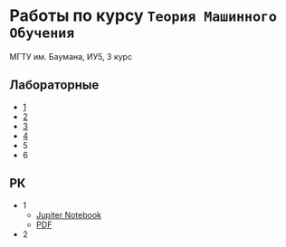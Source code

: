 # Работы по курсу `Теория Машинного Обучения`
МГТУ им. Баумана, ИУ5, 3 курс

## Лабораторные
- [1](https://github.com/dj1vs/ml/blob/main/viz.ipynb)
- [2](https://github.com/dj1vs/ml/blob/main/missing.ipynb)
- [3](https://github.com/dj1vs/ml/blob/main/knn.ipynb)
- [4](https://github.com/dj1vs/ml/blob/main/trees.ipynb)
- 5
- 6

## РК
- 1
  - [Jupiter Notebook](https://github.com/dj1vs/ml/blob/main/rk-1.ipynb)
  - [PDF](https://github.com/dj1vs/ml/blob/main/rk1.pdf)
- 2